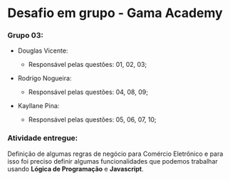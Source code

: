 # Desafio em grupo - Gama Academy

### Grupo 03:

 * Douglas Vicente:

    * Responsável pelas questões: 01, 02, 03;

   

 * Rodrigo Nogueira:

    * Responsável pelas questões: 04, 08, 09;

   

 * Kayllane Pina:

    * Responsável pelas questões: 05, 06, 07, 10;



### Atividade entregue:

Definição de algumas regras de negócio para Comércio Eletrônico e para isso foi preciso definir algumas funcionalidades que podemos trabalhar usando __Lógica de Programação__ e __Javascript__.